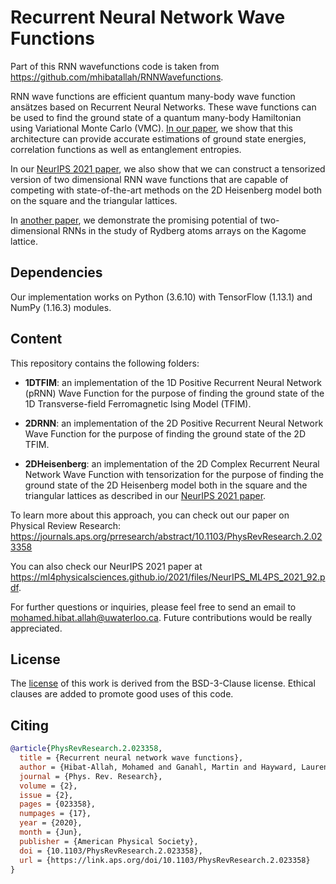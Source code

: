 # Recurrent Neural Network Wave Functions

Part of this RNN wavefunctions code is taken from https://github.com/mhibatallah/RNNWavefunctions.

RNN wave functions are efficient quantum many-body wave function ansätzes based on Recurrent Neural Networks. These wave functions can be used to find the ground state of a quantum many-body Hamiltonian using Variational Monte Carlo (VMC). <a href="https://journals.aps.org/prresearch/abstract/10.1103/PhysRevResearch.2.023358" target="_blank">In our paper</a>, we show that this architecture can provide accurate estimations of ground state energies, correlation functions as well as entanglement entropies.

In our [NeurIPS 2021 paper](https://ml4physicalsciences.github.io/2021/files/NeurIPS_ML4PS_2021_92.pdf), we also show that we can construct a tensorized version of two dimensional RNN wave functions that are capable of competing with state-of-the-art methods on the 2D Heisenberg model both on the square and the triangular lattices.

In [another paper](https://arxiv.org/abs/2405.20384), we demonstrate the promising potential of two-dimensional RNNs in the study of Rydberg atoms arrays on the Kagome lattice.

## Dependencies
Our implementation works on Python (3.6.10) with TensorFlow (1.13.1) and NumPy (1.16.3) modules.

## Content
This repository contains the following folders:

* **1DTFIM**: an implementation of the 1D Positive Recurrent Neural Network (pRNN) Wave Function for the purpose of finding the ground state of the 1D Transverse-field Ferromagnetic Ising Model (TFIM).


* **2DRNN**: an implementation of the 2D Positive Recurrent Neural Network Wave Function for the purpose of finding the ground state of the 2D TFIM.


* **2DHeisenberg**: an implementation of the 2D Complex Recurrent Neural Network Wave Function with tensorization for the purpose of finding the ground state of the 2D Heisenberg model both in the square and the triangular lattices as described in our [NeurIPS 2021 paper](https://ml4physicalsciences.github.io/2021/files/NeurIPS_ML4PS_2021_92.pdf).

To learn more about this approach, you can check out our paper on Physical Review Research: https://journals.aps.org/prresearch/abstract/10.1103/PhysRevResearch.2.023358

You can also check our NeurIPS 2021 paper at https://ml4physicalsciences.github.io/2021/files/NeurIPS_ML4PS_2021_92.pdf.

For further questions or inquiries, please feel free to send an email to mohamed.hibat.allah@uwaterloo.ca. Future contributions would be really appreciated.

## License
The [license](https://github.com/mhibatallah/RNNWavefunctions/blob/master/LICENSE.md) of this work is derived from the BSD-3-Clause license. Ethical clauses are added to promote good uses of this code.

## Citing
```bibtex
@article{PhysRevResearch.2.023358,
  title = {Recurrent neural network wave functions},
  author = {Hibat-Allah, Mohamed and Ganahl, Martin and Hayward, Lauren E. and Melko, Roger G. and Carrasquilla, Juan},
  journal = {Phys. Rev. Research},
  volume = {2},
  issue = {2},
  pages = {023358},
  numpages = {17},
  year = {2020},
  month = {Jun},
  publisher = {American Physical Society},
  doi = {10.1103/PhysRevResearch.2.023358},
  url = {https://link.aps.org/doi/10.1103/PhysRevResearch.2.023358}
}
```
